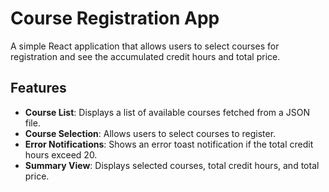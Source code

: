 # Course Registration App

A simple React application that allows users to select courses for registration and see the accumulated credit hours and total price.

## Features

- **Course List**: Displays a list of available courses fetched from a JSON file.
- **Course Selection**: Allows users to select courses to register.
- **Error Notifications**: Shows an error toast notification if the total credit hours exceed 20.
- **Summary View**: Displays selected courses, total credit hours, and total price.

